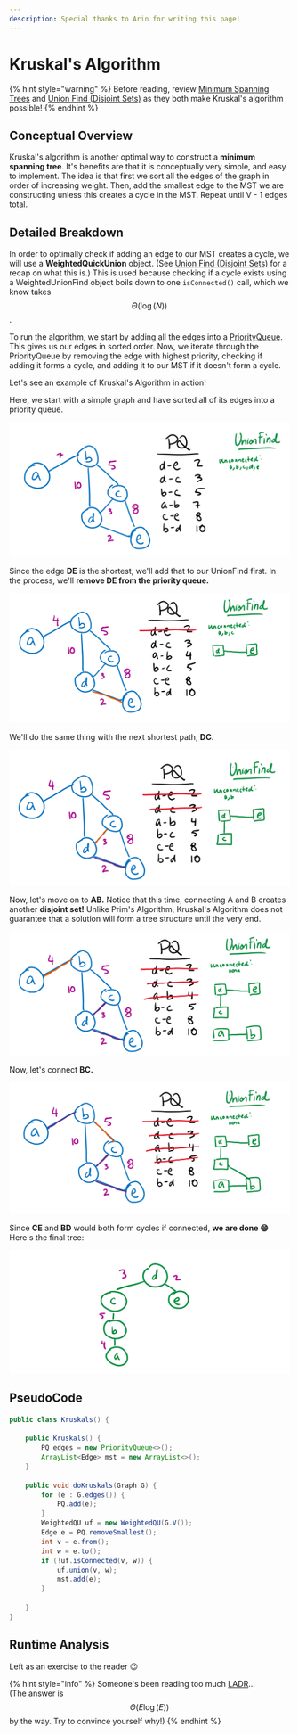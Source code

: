 ```yaml
---
description: Special thanks to Arin for writing this page!
---
```


# Kruskal's Algorithm

{% hint style="warning" %}
Before reading, review [Minimum Spanning Trees](./) and [Union Find \(Disjoint Sets\)](../../abstract-data-types/union-find-disjoint-sets.md) as they both make Kruskal's algorithm possible!
{% endhint %}

## Conceptual Overview

Kruskal's algorithm is another optimal way to construct a **minimum spanning tree**. It's benefits are that it is conceptually very simple, and easy to implement. The idea is that first we sort all the edges of the graph in order of increasing weight. Then, add the smallest edge to the MST we are constructing unless this creates a cycle in the MST. Repeat until V - 1 edges total.

## Detailed Breakdown

In order to optimally check if adding an edge to our MST creates a cycle, we will use a **WeightedQuickUnion** object. \(See [Union Find \(Disjoint Sets\)](../../abstract-data-types/union-find-disjoint-sets.md) for a recap on what this is.\) This is used because checking if a cycle exists using a WeightedUnionFind object boils down to one `isConnected()` call, which we know takes $$\Theta(\log(N))$$.

To run the algorithm, we start by adding all the edges into a [PriorityQueue](../../abstract-data-types/collections/stacks-and-queues.md). This gives us our edges in sorted order. Now, we iterate through the PriorityQueue by removing the edge with highest priority, checking if adding it forms a cycle, and adding it to our MST if it doesn't form a cycle.

Let's see an example of Kruskal's Algorithm in action!

Here, we start with a simple graph and have sorted all of its edges into a priority queue.

![](../../.gitbook/assets/image%20%2834%29.png)

Since the edge **DE** is the shortest, we'll add that to our UnionFind first. In the process, we'll **remove DE from the priority queue.**

![](../../.gitbook/assets/image%20%28102%29.png)

We'll do the same thing with the next shortest path, **DC.**

![](../../.gitbook/assets/image%20%2850%29.png)

Now, let's move on to **AB.** Notice that this time, connecting A and B creates another **disjoint set!** Unlike Prim's Algorithm, Kruskal's Algorithm does not guarantee that a solution will form a tree structure until the very end.

![](../../.gitbook/assets/image%20%2870%29.png)

Now, let's connect **BC.**

![](../../.gitbook/assets/image%20%2899%29.png)

Since **CE** and **BD** would both form cycles if connected, **we are done 😄** Here's the final tree:

![](../../.gitbook/assets/image%20%28103%29.png)

## PseudoCode

```java
public class Kruskals() {

    public Kruskals() {
        PQ edges = new PriorityQueue<>();
        ArrayList<Edge> mst = new ArrayList<>();
    }

    public void doKruskals(Graph G) {
        for (e : G.edges()) {
            PQ.add(e);
        }
        WeightedQU uf = new WeightedQU(G.V());
        Edge e = PQ.removeSmallest();
        int v = e.from();
        int w = e.to();
        if (!uf.isConnected(v, w)) {
            uf.union(v, w);
            mst.add(e);
        }

    }
}
```

## Runtime Analysis

Left as an exercise to the reader 😉

{% hint style="info" %}
Someone's been reading too much [LADR](https://www.springer.com/gp/book/9783319110790)...  
\(The answer is $$\Theta(E\log(E))$$by the way. Try to convince yourself why!\)
{% endhint %}

